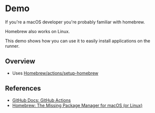 # Demo

If you're a macOS developer you're probably familiar with homebrew.

Homebrew also works on Linux.

This demo shows how you can use it to easily install applications on the runner.

## Overview

- Uses [Homebrew/actions/setup-homebrew](https://github.com/Homebrew/actions/tree/master/setup-homebrew)

## References

- [GitHub Docs: GitHub Actions](https://docs.github.com/en/actions)
- [Homebrew: The Missing Package Manager for macOS (or Linux)](https://brew.sh)

